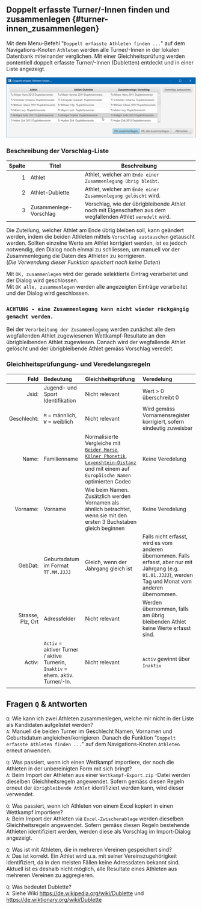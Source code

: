 ## Doppelt erfasste Turner/-Innen finden und zusammenlegen {#turner-innen_zusammenlegen}

Mit dem Menu-Befehl &quot;`Doppelt erfasste Athleten finden ...`&quot; auf dem Navigations-Knoten `Athleten` werden alle Turner/-Innen in der lokalen Datenbank miteinander verglichen. Mit einer Gleichheitsprüfung werden pontentiell doppelt erfasste Turner/-Innen (Dubletten) entdeckt und in einer Liste angezeigt.

![](/assets/find-duplicates.png)

### Beschreibung der Vorschlag-Liste
| Spalte | Titel | Beschreibung|
|------:|--------|-------------|
|    1  | Athlet | Athlet, welcher am `Ende einer Zusammenlegung übrig bleibt`. |
|    2  | Athlet-Dublette |Athlet, welcher am `Ende einer Zusammenlegung gelöscht` wird.|
|    3  | Zusammenlege-Vorschlag |Vorschlag, wie der übrigbleibende Athlet noch mit Eigenschaften aus dem wegfallenden Athlet `veredelt` wird.|

Die Zuteilung, welcher Athlet am Ende übrig bleiben soll, kann geändert werden, indem die beiden Athleten mittels `Vorschlag austauschen` getauscht werden. Sollten einzelne Werte am Athlet korrigiert werden, ist es jedoch notwendig, den Dialog noch einmal zu schliessen, um manuell vor der Zusammenlegung die Daten des Athleten zu korrigieren.<br>
(<em>Die Verwendung dieser Funktion speichert noch keine Daten</em>)

Mit `OK, zusammenlegen` wird der gerade selektierte Eintrag verarbeitet und der Dialog wird geschlossen.<br>
Mit `OK alle, zusammenlegen` werden alle angezeigten Einträge verarbeitet und der Dialog wird geschlossen.

### `ACHTUNG - eine Zusammenlegung kann nicht wieder rückgängig gemacht werden`.

Bei der `Verarbeitung der Zusammenlegung` werden zunächst alle dem wegfallenden Athlet zugewiesenen Wettkampf-Resultate an den übrigbleibenden Athlet zugewiesen. Danach wird der wegfallende Athlet gelöscht und der übrigbleibende Athlet gemäss Vorschlag veredelt.

### Gleichheitsprüfungung- und Veredelungsregeln


| Feld              | Bedeutung                                       | Gleichheitsprüfung            | Veredelung
| -----------------:|:------------------------------------------------|:------------------------------|:----------------------------|
| Jsid:             | Jugend- und Sport Identifikation                | Nicht relevant                | Wert > 0 überschreibt 0
| Geschlecht:       | `M` = männlich, `W` = weiblich | Nicht relevant                | Wird gemäss Vornamensregister korrigiert, sofern eindeutig zuweisbar
| Name:             | Familienname | Normalisierte Vergleiche mit<br>[`Beider Morse`](https://stevemorse.org/phonetics/bmpm.htm),<br>[`Kölner Phonetik`](https://de.wikipedia.org/wiki/K%C3%B6lner_Phonetik),<br>[`Levenshtein-Distanz`](https://de.wikipedia.org/wiki/Levenshtein-Distanz)<br>und mit einem auf `Europäische Namen` optimierten Codec | Keine Veredelung
| Vorname:          | Vorname                                         | Wie beim Namen. Zusätzlich werden Vornamen als ähnlich betrachtet, wenn sie mit den ersten 3 Buchstaben gleich beginnen | Keine Veredelung
| GebDat:           | Geburtsdatum im Format `TT.MM.JJJJ`             | Gleich, wenn der Jahrgang gleich ist | Falls nicht erfasst, wird es vom anderen übernommen. Falls erfasst, aber nur mit Jahrgang (e.g. `01.01.JJJJ`), werden Tag und Monat vom anderen übernommen.
| Strasse, Plz, Ort | Adressfelder                                    | Nicht relevant                | Werden übernommen, falls am übrig bleibenden Athlet keine Werte erfasst sind.
| Activ:            | `Activ` = aktiver Turner / aktive Turnerin,<br/>`Inaktiv` = ehem. aktiv. Turner/-In.| Nicht relevant | `Activ` gewinnt über `Inaktiv`
|                   |                                                 | |
                      
## Fragen `Q` & `A`ntworten

`Q`: Wie kann ich zwei Athleten zusammenlegen, welche mir nicht in der Liste als Kandidaten aufgelistet werden?<br>
`A`: Manuell die beiden Turner im Geschlecht Namen, Vornamen und Geburtsdatum angleichen/korrigieren. Danach die Funktion &quot;`Doppelt erfasste Athleten finden ...`&quot; auf dem Navigations-Knoten `Athleten` erneut anwenden.

`Q`: Was passiert, wenn ich einen Wettkampf importiere, der noch die Athleten in der unbereinigten Form mit sich bringt?<br>
`A`: Beim Import der Athleten aus einer `Wettkampf-Export.zip` -Datei werden dieselben Gleichheitsregeln angewendet. Sofern gemäss diesen Regeln erneut der `übrigbleibende Athlet` identifiziert werden kann, wird dieser verwendet.

`Q`: Was passiert, wenn ich Athleten von einem Excel kopiert in einen Wettkampf importiere?<br>
`A`: Beim Import der Athleten via `Excel-Zwischenablage` werden dieselben Gleichheitsregeln angewendet. Sofern gemäss diesen Regeln bestehende Athleten identifiziert werden, werden diese als Vorschlag im Import-Dialog angezeigt.

`Q`: Was ist mit Athleten, die in mehreren Vereinen gespeichert sind?<br>
`A`: Das ist korrekt. Ein Athlet wird u.a. mit seiner Vereinszugehörigkeit identifiziert, da in den meisten Fällen keine Adressdaten bekannt sind. Aktuell ist es deshalb nicht möglich, alle Resultate eines Athleten aus mehreren Vereinen zu aggregieren.

`Q`: Was bedeutet Dublette?<br>
`A`: Siehe Wiki https://de.wikipedia.org/wiki/Dublette und https://de.wiktionary.org/wiki/Dublette